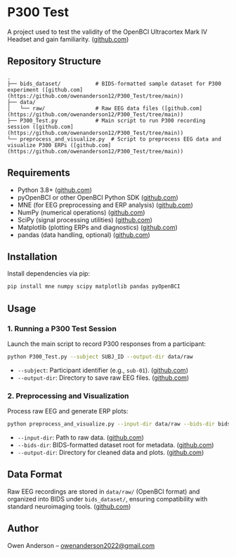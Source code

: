 # P300 Test

A project used to test the validity of the OpenBCI Ultracortex Mark IV Headset and gain familiarity. ([github.com](https://github.com/owenanderson12/P300_Test/tree/main))

## Repository Structure

```text
.
├── bids_dataset/           # BIDS-formatted sample dataset for P300 experiment ([github.com](https://github.com/owenanderson12/P300_Test/tree/main))
├── data/
│   └── raw/                # Raw EEG data files ([github.com](https://github.com/owenanderson12/P300_Test/tree/main))
├── P300_Test.py            # Main script to run P300 recording session ([github.com](https://github.com/owenanderson12/P300_Test/tree/main))
└── preprocess_and_visualize.py  # Script to preprocess EEG data and visualize P300 ERPs ([github.com](https://github.com/owenanderson12/P300_Test/tree/main))
```

## Requirements

* Python 3.8+ ([github.com](https://github.com/owenanderson12/P300_Test/tree/main))
* pyOpenBCI or other OpenBCI Python SDK ([github.com](https://github.com/owenanderson12/P300_Test/tree/main))
* MNE (for EEG preprocessing and ERP analysis) ([github.com](https://github.com/owenanderson12/P300_Test/tree/main))
* NumPy (numerical operations) ([github.com](https://github.com/owenanderson12/P300_Test/tree/main))
* SciPy (signal processing utilities) ([github.com](https://github.com/owenanderson12/P300_Test/tree/main))
* Matplotlib (plotting ERPs and diagnostics) ([github.com](https://github.com/owenanderson12/P300_Test/tree/main))
* pandas (data handling, optional) ([github.com](https://github.com/owenanderson12/P300_Test/tree/main))

## Installation

Install dependencies via pip:

```bash
pip install mne numpy scipy matplotlib pandas pyOpenBCI
```

## Usage

### 1. Running a P300 Test Session

Launch the main script to record P300 responses from a participant:

```bash
python P300_Test.py --subject SUBJ_ID --output-dir data/raw
```

* `--subject`: Participant identifier (e.g., `sub-01`). ([github.com](https://github.com/owenanderson12/P300_Test/tree/main))
* `--output-dir`: Directory to save raw EEG files. ([github.com](https://github.com/owenanderson12/P300_Test/tree/main))

### 2. Preprocessing and Visualization

Process raw EEG and generate ERP plots:

```bash
python preprocess_and_visualize.py --input-dir data/raw --bids-dir bids_dataset --output-dir results
```

* `--input-dir`: Path to raw data. ([github.com](https://github.com/owenanderson12/P300_Test/tree/main))
* `--bids-dir`: BIDS-formatted dataset root for metadata. ([github.com](https://github.com/owenanderson12/P300_Test/tree/main/bids_dataset))
* `--output-dir`: Directory for cleaned data and plots. ([github.com](https://github.com/owenanderson12/P300_Test/tree/main))

## Data Format

Raw EEG recordings are stored in `data/raw/` (OpenBCI format) and organized into BIDS under `bids_dataset/`, ensuring compatibility with standard neuroimaging tools. ([github.com](https://github.com/owenanderson12/P300_Test/tree/main))

## Author

Owen Anderson – owenanderson2022@gmail.com
